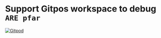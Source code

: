 Support Gitpos workspace to debug `ARE pfar`
===========================================

[![Gitpod](https://gitpod.io/button/open-in-gitpod.svg)](https://gitpod.io/from-referrer)

